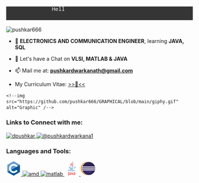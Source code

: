 <p align="center"> 
    <img src="https://github.com/pushkar666/GRAPHICAL/blob/main/Animation.gif" alt="pushkar666" /> 
</p>

<p align="left"> 
    <img src="https://komarev.com/ghpvc/?username=pushkar666&label=Page%20views&color=13a4ba&style=for-the-badge&abbreviated=true" alt="pushkar666" /> 
</p>

- 📖 **ELECTRONICS AND COMMUNICATION ENGINEER**, learning **JAVA, SQL**

- 💬 Let's have a Chat on **VLSI, MATLAB & JAVA**

- 📫 Mail me at: **pushkardwarkanath@gmail.com**

- My Curriculum Vitae: [>>📄<<](https://drive.google.com/file/d/14ALB0HJV8f6iw1dOrYULkQpmJxV91Du_/view?usp=sharing)

<!--p align="center"-->
    <!--img src="https://github.com/pushkar666/GRAPHICAL/blob/main/giphy.gif" alt="Graphic" /-->
</p>

<h3 align="left">Links to Connect with me:</h3>
<p align="left">
    <a href="https://www.linkedin.com/in/dpushkar" target="blank">
        <img align="center" src="https://raw.githubusercontent.com/rahuldkjain/github-profile-readme-generator/master/src/images/icons/Social/linked-in-alt.svg" alt="dpushkar" height="30" width="40" />
    </a>
    <a href="https://www.hackerrank.com/profile/pushkardwarkana1" target="blank">
        <img align="center" src="https://raw.githubusercontent.com/rahuldkjain/github-profile-readme-generator/master/src/images/icons/Social/hackerrank.svg" alt="@pushkardwarkana1" height="30" width="40" />
    </a>
</p>

<h3 align="left">Languages and Tools:</h3>
<p align="left">
    <a href="https://www.cprogramming.com/" target="_blank" rel="noreferrer"> 
        <img src="https://raw.githubusercontent.com/devicons/devicon/master/icons/c/c-original.svg" alt="c" width="40" height="40"/> 
    </a> 
    <a href="https://www.amd.com/en.html" target="_blank" rel="noreferrer"> 
        <img src="https://user-images.githubusercontent.com/48672827/57464068-a2a35580-72ae-11e9-9d52-7cadbf0cb940.png" alt="amd" width="40" height="40"/> 
    </a>  
    <a href="https://www.mathworks.com/" target="_blank" rel="noreferrer"> 
        <img src="https://upload.wikimedia.org/wikipedia/commons/2/21/Matlab_Logo.png" alt="matlab" width="40" height="40"/> 
    </a> 
    <a href="https://www.java.com/en/" target="_blank" rel="noreferrer"> 
        <img src="https://raw.githubusercontent.com/devicons/devicon/6910f0503efdd315c8f9b858234310c06e04d9c0/icons/java/java-original-wordmark.svg" alt="java" width="40" height="40"/> 
    </a> 
    <a href="https://www.eclipse.org/" target="_blank" rel="noreferrer"> 
        <img src="https://raw.githubusercontent.com/devicons/devicon/6910f0503efdd315c8f9b858234310c06e04d9c0/icons/eclipse/eclipse-original.svg" alt="eclipse" width="40" height="40"/> 
    </a>  
</p>
